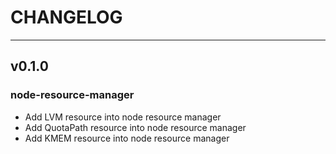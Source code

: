 # CHANGELOG

---

## v0.1.0

### node-resource-manager

- Add LVM resource into node resource manager
- Add QuotaPath resource into node resource manager
- Add KMEM resource into node resource manager
